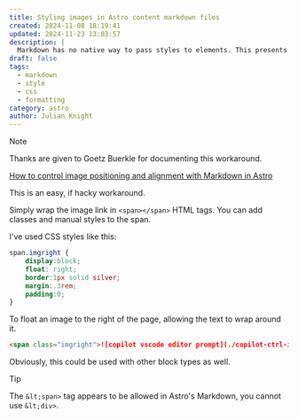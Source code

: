 ```yaml
---
title: Styling images in Astro content markdown files
created: 2024-11-08 18:19:41
updated: 2024-11-23 13:03:57
description: |
  Markdown has no native way to pass styles to elements. This presents a workaround specifically for styling images. Mostly used to add a class for floating the image left or right on the page.
draft: false
tags:
  - markdown
  - style
  - css
  - formatting
category: astro
author: Julian Knight
---
```


> [!Note]
> Thanks are given to Goetz Buerkle for documenting this workaround.
> 
> [How to control image positioning and alignment with Markdown in Astro](https://www.readrepeat.net/tech/markdown-image-positioning-alignment-astro/)

This is an easy, if hacky workaround.

Simply wrap the image link in `<span></span>` HTML tags. You can add classes and manual styles to the span.

I've used CSS styles like this:

```css
span.imgright {
    display:block;
    float: right;
    border:1px solid silver;
    margin:.3rem;
    padding:0;
}
```

To float an image to the right of the page, allowing the text to wrap around it.

```markdown
<span class="imgright">![copilot vscode editor prompt](./copilot-ctrl-i.png)</span>
```

Obviously, this could be used with other block types as well.

> [!Tip]
> The `&lt;span>` tag appears to be allowed in Astro's Markdown, you cannot use `&lt;div>`.
